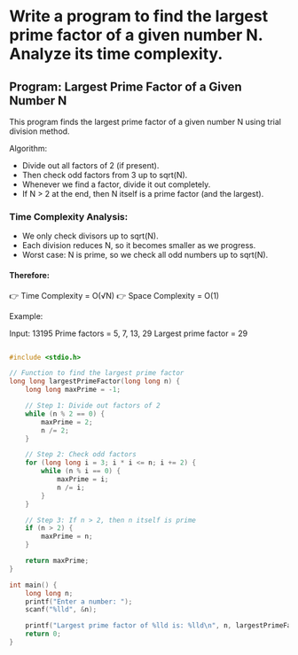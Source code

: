 # Write a program to find the largest prime factor of a given number N. Analyze its time complexity.

## Program: Largest Prime Factor of a Given Number N

This program finds the largest prime factor of a given number N
using trial division method.

Algorithm:
- Divide out all factors of 2 (if present).
- Then check odd factors from 3 up to sqrt(N).
- Whenever we find a factor, divide it out completely.
- If N > 2 at the end, then N itself is a prime factor (and the largest).

### Time Complexity Analysis:

- We only check divisors up to sqrt(N).
- Each division reduces N, so it becomes smaller as we progress.
- Worst case: N is prime, so we check all odd numbers up to sqrt(N).

#### Therefore:
👉 Time Complexity = O(√N)
👉 Space Complexity = O(1)

Example:

Input: 13195
Prime factors = 5, 7, 13, 29
Largest prime factor = 29


```c

#include <stdio.h>

// Function to find the largest prime factor
long long largestPrimeFactor(long long n) {
    long long maxPrime = -1;

    // Step 1: Divide out factors of 2
    while (n % 2 == 0) {
        maxPrime = 2;
        n /= 2;
    }

    // Step 2: Check odd factors
    for (long long i = 3; i * i <= n; i += 2) {
        while (n % i == 0) {
            maxPrime = i;
            n /= i;
        }
    }

    // Step 3: If n > 2, then n itself is prime
    if (n > 2) {
        maxPrime = n;
    }

    return maxPrime;
}

int main() {
    long long n;
    printf("Enter a number: ");
    scanf("%lld", &n);

    printf("Largest prime factor of %lld is: %lld\n", n, largestPrimeFactor(n));
    return 0;
}

```
